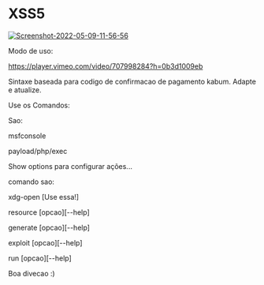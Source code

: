 # XSS5

<a href="https://ibb.co/tJSGxHJ"><img src="https://i.ibb.co/YL6CyNL/Screenshot-2022-05-09-11-56-56.png" alt="Screenshot-2022-05-09-11-56-56" border="0"></a>


Modo de uso:

https://player.vimeo.com/video/707998284?h=0b3d1009eb


Sintaxe baseada para codigo de confirmacao de pagamento kabum. Adapte e atualize.


Use os Comandos:


Sao:


msfconsole


payload/php/exec


Show options para configurar ações...


comando sao:


xdg-open [Use essa!]



resource [opcao][--help]



generate [opcao][--help]



exploit [opcao][--help]


run [opcao][--help]


Boa divecao :)
